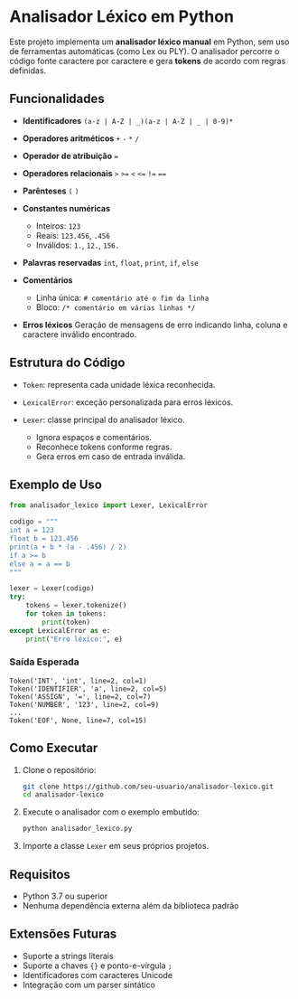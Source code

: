 # Analisador Léxico em Python

Este projeto implementa um **analisador léxico manual** em Python, sem uso de ferramentas automáticas (como Lex ou PLY).
O analisador percorre o código fonte caractere por caractere e gera **tokens** de acordo com regras definidas.

## Funcionalidades

* **Identificadores**
  `(a-z | A-Z | _)(a-z | A-Z | _ | 0-9)*`

* **Operadores aritméticos**
  `+` `-` `*` `/`

* **Operador de atribuição**
  `=`

* **Operadores relacionais**
  `>` `>=` `<` `<=` `!=` `==`

* **Parênteses**
  `(` `)`

* **Constantes numéricas**

  * Inteiros: `123`
  * Reais: `123.456`, `.456`
  * Inválidos: `1.`, `12.`, `156.`

* **Palavras reservadas**
  `int`, `float`, `print`, `if`, `else`

* **Comentários**

  * Linha única: `# comentário até o fim da linha`
  * Bloco: `/* comentário em várias linhas */`

* **Erros léxicos**
  Geração de mensagens de erro indicando linha, coluna e caractere inválido encontrado.

## Estrutura do Código

* `Token`: representa cada unidade léxica reconhecida.
* `LexicalError`: exceção personalizada para erros léxicos.
* `Lexer`: classe principal do analisador léxico.

  * Ignora espaços e comentários.
  * Reconhece tokens conforme regras.
  * Gera erros em caso de entrada inválida.

## Exemplo de Uso

```python
from analisador_lexico import Lexer, LexicalError

codigo = """
int a = 123
float b = 123.456
print(a + b * (a - .456) / 2)
if a >= b
else a = a == b
"""

lexer = Lexer(codigo)
try:
    tokens = lexer.tokenize()
    for token in tokens:
        print(token)
except LexicalError as e:
    print("Erro léxico:", e)
```

### Saída Esperada

```
Token('INT', 'int', line=2, col=1)
Token('IDENTIFIER', 'a', line=2, col=5)
Token('ASSIGN', '=', line=2, col=7)
Token('NUMBER', '123', line=2, col=9)
...
Token('EOF', None, line=7, col=15)
```

## Como Executar

1. Clone o repositório:

   ```bash
   git clone https://github.com/seu-usuario/analisador-lexico.git
   cd analisador-lexico
   ```

2. Execute o analisador com o exemplo embutido:

   ```bash
   python analisador_lexico.py
   ```

3. Importe a classe `Lexer` em seus próprios projetos.

## Requisitos

* Python 3.7 ou superior
* Nenhuma dependência externa além da biblioteca padrão

## Extensões Futuras

* Suporte a strings literais
* Suporte a chaves `{}` e ponto-e-vírgula `;`
* Identificadores com caracteres Unicode
* Integração com um parser sintático
